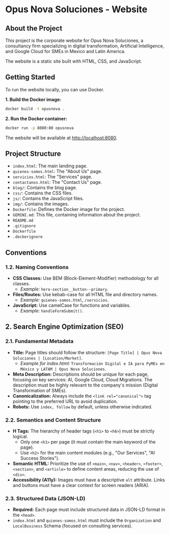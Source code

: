 # Opus Nova Soluciones - Website

## About the Project

This project is the corporate website for Opus Nova Soluciones, a consultancy firm specializing in digital transformation, Artificial Intelligence, and Google Cloud for SMEs in Mexico and Latin America.

The website is a static site built with HTML, CSS, and JavaScript.

## Getting Started

To run the website locally, you can use Docker.

**1. Build the Docker image:**

```bash
docker build -t opusnova .
```

**2. Run the Docker container:**

```bash
docker run -p 8080:80 opusnova
```

The website will be available at [http://localhost:8080](http://localhost:8080).

## Project Structure

*   `index.html`: The main landing page.
*   `quienes-somos.html`: The "About Us" page.
*   `servicios.html`: The "Services" page.
*   `contactanos.html`: The "Contact Us" page.
*   `blog/`: Contains the blog page.
*   `css/`: Contains the CSS files.
*   `js/`: Contains the JavaScript files.
*   `img/`: Contains the images.
*   `Dockerfile`: Defines the Docker image for the project.
*   `GEMINI.md`: This file, containing information about the project.
*   `README.md`
*   `.gitignore`
*   `Dockerfile`
*   `.dockerignore`

## Conventions

### 1.2. Naming Conventions

*   **CSS Classes:** Use BEM (Block-Element-Modifier) methodology for all classes.
    *   *Example:* `hero-section__button--primary`.
*   **Files/Routes:** Use kebab-case for all HTML file and directory names.
    *   *Example:* `quienes-somos.html`, `/servicios`.
*   **JavaScript:** Use camelCase for functions and variables.
    *   *Example:* `handleFormSubmit()`.

## 2. Search Engine Optimization (SEO)

### 2.1. Fundamental Metadata

*   **Title:** Page titles should follow the structure: `[Page Title] | Opus Nova Soluciones | [Location/Market]`.
    *   *Example for index.html:* `Transformación Digital e IA para PyMEs en México y LATAM | Opus Nova Soluciones`.
*   **Meta Description:** Descriptions should be unique for each page, focusing on key services: AI, Google Cloud, Cloud Migrations. The description must be highly relevant to the company's mission (Digital Transformation of SMEs).
*   **Canonicalization:** Always include the `<link rel="canonical">` tag pointing to the preferred URL to avoid duplication.
*   **Robots:** Use `index, follow` by default, unless otherwise indicated.

### 2.2. Semantics and Content Structure

*   **H Tags:** The hierarchy of header tags (`<h1>` to `<h6>`) must be strictly logical.
    *   Only one `<h1>` per page (it must contain the main keyword of the page).
    *   Use `<h2>` for the main content modules (e.g., "Our Services", "AI Success Stories").
*   **Semantic HTML:** Prioritize the use of `<main>`, `<nav>`, `<header>`, `<footer>`, `<section>`, and `<article>` to define content areas, reducing the use of `<div>`.
*   **Accessibility (A11y):** Images must have a descriptive `alt` attribute. Links and buttons must have a clear context for screen readers (ARIA).

### 2.3. Structured Data (JSON-LD)

*   **Required:** Each page must include structured data in JSON-LD format in the `<head>`.
*   `index.html` and `quienes-somos.html` must include the `Organization` and `LocalBusiness` Schema (focused on consulting services).
